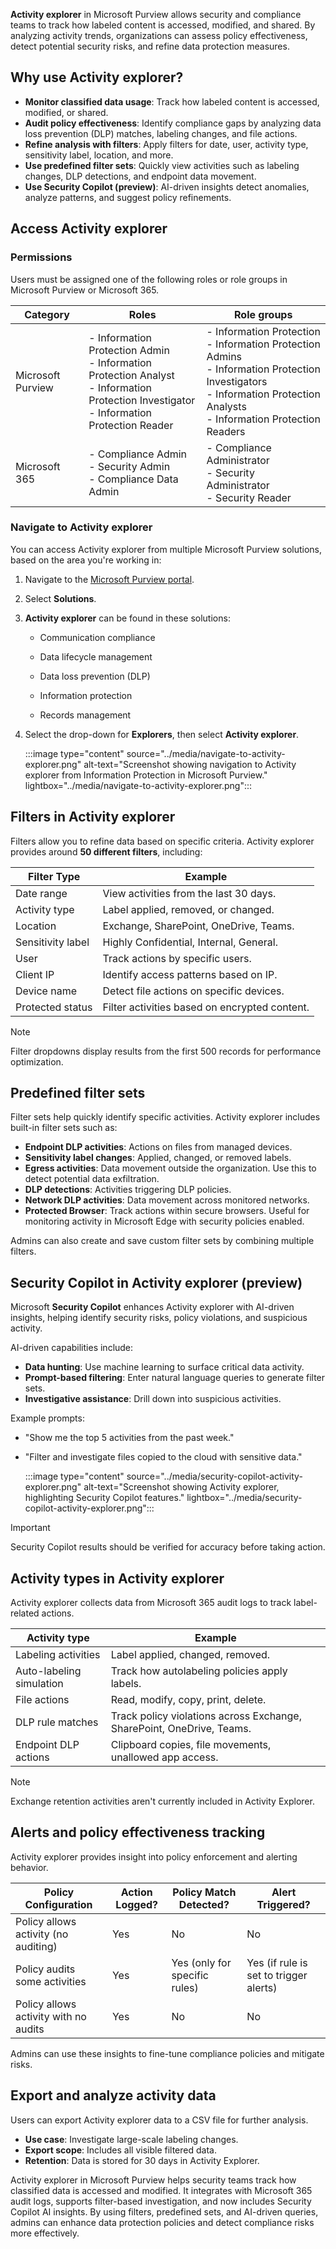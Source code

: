**Activity explorer** in Microsoft Purview allows security and compliance teams to track how labeled content is accessed, modified, and shared. By analyzing activity trends, organizations can assess policy effectiveness, detect potential security risks, and refine data protection measures.

## Why use Activity explorer?

- **Monitor classified data usage**: Track how labeled content is accessed, modified, or shared.
- **Audit policy effectiveness**: Identify compliance gaps by analyzing data loss prevention (DLP) matches, labeling changes, and file actions.
- **Refine analysis with filters**: Apply filters for date, user, activity type, sensitivity label, location, and more.
- **Use predefined filter sets**: Quickly view activities such as labeling changes, DLP detections, and endpoint data movement.
- **Use Security Copilot (preview)**: AI-driven insights detect anomalies, analyze patterns, and suggest policy refinements.

## Access Activity explorer

### Permissions

Users must be assigned one of the following roles or role groups in Microsoft Purview or Microsoft 365.

| Category | Roles | Role groups |
|-----|-----|-----|
| Microsoft Purview | - Information Protection Admin <br> - Information Protection Analyst <br> - Information Protection Investigator <br> - Information Protection Reader | - Information Protection <br> - Information Protection Admins <br> - Information Protection Investigators <br> - Information Protection Analysts <br> - Information Protection Readers |
| Microsoft 365 | - Compliance Admin <br> - Security Admin <br> - Compliance Data Admin | - Compliance Administrator <br> - Security Administrator <br> - Security Reader |

### Navigate to Activity explorer

You can access Activity explorer from multiple Microsoft Purview solutions, based on the area you're working in:

1. Navigate to the [Microsoft Purview portal](https://purview.microsoft.com/).

1. Select **Solutions**.

1. **Activity explorer** can be found in these solutions:

   - Communication compliance

   - Data lifecycle management

   - Data loss prevention (DLP)

   - Information protection

   - Records management

1. Select the drop-down for **Explorers**, then select **Activity explorer**.

   :::image type="content" source="../media/navigate-to-activity-explorer.png" alt-text="Screenshot showing navigation to Activity explorer from Information Protection in Microsoft Purview." lightbox="../media/navigate-to-activity-explorer.png":::

## Filters in Activity explorer

Filters allow you to refine data based on specific criteria. Activity explorer provides around **50 different filters**, including:

| Filter Type | Example |
|-----|-----|
| Date range | View activities from the last 30 days. |
| Activity type | Label applied, removed, or changed. |
| Location | Exchange, SharePoint, OneDrive, Teams. |
| Sensitivity label | Highly Confidential, Internal, General. |
| User | Track actions by specific users. |
| Client IP | Identify access patterns based on IP. |
| Device name | Detect file actions on specific devices. |
| Protected status | Filter activities based on encrypted content. |

> [!NOTE]
> Filter dropdowns display results from the first 500 records for performance optimization.

## Predefined filter sets

Filter sets help quickly identify specific activities. Activity explorer includes built-in filter sets such as:

- **Endpoint DLP activities**: Actions on files from managed devices.
- **Sensitivity label changes**: Applied, changed, or removed labels.
- **Egress activities**: Data movement outside the organization. Use this to detect potential data exfiltration.
- **DLP detections**: Activities triggering DLP policies.
- **Network DLP activities**: Data movement across monitored networks.
- **Protected Browser**: Track actions within secure browsers. Useful for monitoring activity in Microsoft Edge with security policies enabled.

Admins can also create and save custom filter sets by combining multiple filters.

## Security Copilot in Activity explorer (preview)

Microsoft **Security Copilot** enhances Activity explorer with AI-driven insights, helping identify security risks, policy violations, and suspicious activity.

AI-driven capabilities include:

- **Data hunting**: Use machine learning to surface critical data activity.
- **Prompt-based filtering**: Enter natural language queries to generate filter sets.
- **Investigative assistance**: Drill down into suspicious activities.

Example prompts:

- "Show me the top 5 activities from the past week."
- "Filter and investigate files copied to the cloud with sensitive data."

   :::image type="content" source="../media/security-copilot-activity-explorer.png" alt-text="Screenshot showing Activity explorer, highlighting Security Copilot features." lightbox="../media/security-copilot-activity-explorer.png":::

> [!IMPORTANT]
> Security Copilot results should be verified for accuracy before taking action.

## Activity types in Activity explorer

Activity explorer collects data from Microsoft 365 audit logs to track label-related actions.

| Activity type | Example |
|-----|-----|
| Labeling activities | Label applied, changed, removed. |
| Auto-labeling simulation | Track how autolabeling policies apply labels. |
| File actions | Read, modify, copy, print, delete. |
| DLP rule matches | Track policy violations across Exchange, SharePoint, OneDrive, Teams. |
| Endpoint DLP actions | Clipboard copies, file movements, unallowed app access. |

> [!NOTE]
> Exchange retention activities aren't currently included in Activity Explorer.

## Alerts and policy effectiveness tracking

Activity explorer provides insight into policy enforcement and alerting behavior.

| Policy Configuration | Action Logged? | Policy Match Detected? | Alert Triggered? |
|-----|-----|-----|-----|
| Policy allows activity (no auditing) | Yes | No | No |
| Policy audits some activities | Yes | Yes (only for specific rules) | Yes (if rule is set to trigger alerts) |
| Policy allows activity with no audits | Yes | No | No |

Admins can use these insights to fine-tune compliance policies and mitigate risks.

## Export and analyze activity data

Users can export Activity explorer data to a CSV file for further analysis.

- **Use case**: Investigate large-scale labeling changes.
- **Export scope**: Includes all visible filtered data.
- **Retention**: Data is stored for 30 days in Activity Explorer.

Activity explorer in Microsoft Purview helps security teams track how classified data is accessed and modified. It integrates with Microsoft 365 audit logs, supports filter-based investigation, and now includes Security Copilot AI insights. By using filters, predefined sets, and AI-driven queries, admins can enhance data protection policies and detect compliance risks more effectively.

